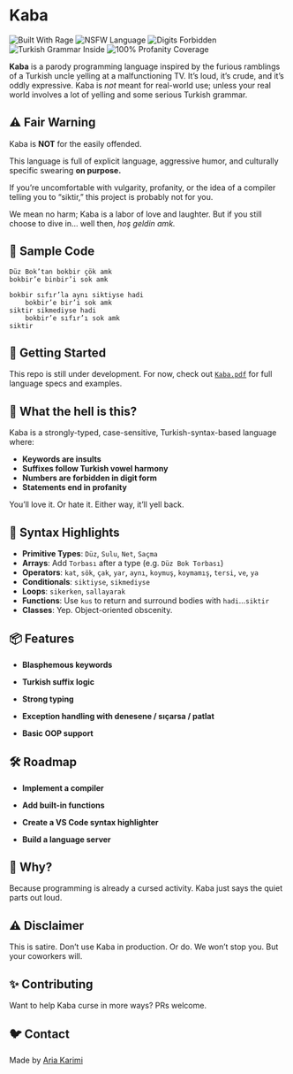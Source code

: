 # Kaba

![Built With Rage](https://img.shields.io/badge/built%20with-rage-red)
![NSFW Language](https://img.shields.io/badge/language-NSFW-critical)
![Digits Forbidden](https://img.shields.io/badge/digits-forbidden-blue)
![Turkish Grammar Inside](https://img.shields.io/badge/grammar-Turkish-orange)
![100% Profanity Coverage](https://img.shields.io/badge/profanity-100%25-ff69b4)

**Kaba** is a parody programming language inspired by the furious ramblings of a Turkish uncle yelling at a malfunctioning TV. It’s loud, it’s crude, and it’s oddly expressive. Kaba is *not* meant for real-world use; unless your real world involves a lot of yelling and some serious Turkish grammar.

## ⚠️ Fair Warning

Kaba is **NOT** for the easily offended.

This language is full of explicit language, aggressive humor, and culturally specific swearing **on purpose.**

If you’re uncomfortable with vulgarity, profanity, or the idea of a compiler telling you to “siktir,” this project is probably not for you.

We mean no harm; Kaba is a labor of love and laughter. But if you still choose to dive in...
well then, *hoş geldin amk.*

## 🧠 Sample Code

```kaba
Düz Bok’tan bokbir çök amk
bokbir’e binbir’i sok amk

bokbir sıfır’la aynı siktiyse hadi
    bokbir’e bir’i sok amk
siktir sikmediyse hadi
    bokbir’e sıfır’ı sok amk
siktir
```

## 🚀 Getting Started

This repo is still under development. For now, check out [`Kaba.pdf`](./docs/Kaba.pdf) for full language specs and examples.

## 🤬 What the hell is this?

Kaba is a strongly-typed, case-sensitive, Turkish-syntax-based language where:

- **Keywords are insults**
- **Suffixes follow Turkish vowel harmony**
- **Numbers are forbidden in digit form**
- **Statements end in profanity**

You’ll love it. Or hate it. Either way, it’ll yell back.

## 📜 Syntax Highlights

- **Primitive Types**: `Düz`, `Sulu`, `Net`, `Saçma`  
- **Arrays**: Add `Torbası` after a type (e.g. `Düz Bok Torbası`)
- **Operators**: `kat`, `sök`, `çak`, `yar`, `aynı`, `koymuş`, `koymamış`, `tersi`, `ve`, `ya`
- **Conditionals**: `siktiyse`, `sikmediyse`
- **Loops**: `sikerken`, `sallayarak`
- **Functions**: Use `kus` to return and surround bodies with `hadi`...`siktir`
- **Classes**: Yep. Object-oriented obscenity.

## 📦 Features

- **Blasphemous keywords**

- **Turkish suffix logic**

- **Strong typing**

- **Exception handling with denesene / sıçarsa / patlat**

- **Basic OOP support**

## 🛠️ Roadmap

 - **Implement a compiler**

 - **Add built-in functions**

 - **Create a VS Code syntax highlighter**

 - **Build a language server**

 ## 🤡 Why?

Because programming is already a cursed activity. Kaba just says the quiet parts out loud.

## ⚠️ Disclaimer

This is satire. Don’t use Kaba in production. Or do. We won’t stop you. But your coworkers will.

## ✨ Contributing
Want to help Kaba curse in more ways? PRs welcome.

## 🐦 Contact
Made by [Aria Karimi](https://github.com/aria-karimi)